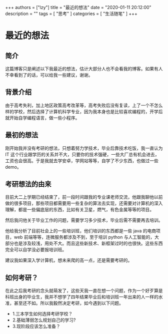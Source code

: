 +++
authors = ["lzy"]
title = "最近的想法"
date = "2020-01-11 20:12:00"
description = ""
tags = [
    "思考"
]
categories = [
    "生活随笔"
]
+++

# 最近的想法

## 简介

这篇博客只是阐述以下我最近的想法，估计大部分人也不会看我的博客。如果有人不幸看到了的话，可以给我一些建议，谢谢。

## 背景介绍

由于高考失利，加上地区政策高考改革等，高考失败后没有复读，上了一个不怎么样的学校，然后选择了计算机科学专业，因为我本身也是比较喜欢编程的，开学后就开始自学编程语言，做一些小程序。

## 最初的想法

刚开始我并没有考研的想法，只想着努力学技术，毕业后靠技术吃饭，我一直认为 IT 这个行业跟学历的关系并不大，只要你的技术强硬，一些大厂总有机会进去，工资也会很高。于是我就去学安卓，学网站等等，自学了不少东西，也做过一些 demo。

## 考研想法的由来

目前大二上学期已经结束了，前一段时间跟我的专业课老师交流，他跟我聊他以前做的很多项目，那些项目都需要用一些复杂的算法去实现，还需要对计算机的深入理解，都是一些偏底层的东西，比如有关卫星，燃气，有色金属等等的项目。

然后我问他关于毕业工作的问题，需要学习多少技术，毕业后需不需要再去培训。

他给我分析了目前社会上的一些培训班，他们培训的东西都是一些 java 的电商项目，web 前端等等，连微服务都涉及不到，至于培训 python 与人工智能的，大部分也是涉及较浅，用处不大。而且这些新技术、新框架过时的也很快。这些东西完全可以自学没必要报培训班。

建议我如果深入学计算机，想未来爬的高一点，还是需要考研的。

## 如何考研？

在此之后我考研的念头就萌发了，这些天我一直在想一个问题，作为一个好歹算是科班出身的毕业生，我并不想学了四年结果毕业后和培训班一年出来的人一样的水准，甚至还不如。所以我毅然决定考研，如今遇到以下问题。

- 1.三本学生如何选择考研学校？
- 2.基础薄弱怎么规划自己的学习?
- 3.现阶段应该怎么准备？
